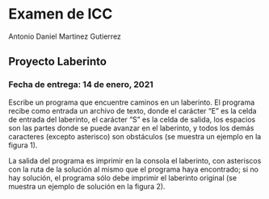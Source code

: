 Examen de ICC
====================
Antonio Daniel Martinez Gutierrez

Proyecto Laberinto
------------------------------

### Fecha de entrega: 14 de enero, 2021

Escribe un programa que encuentre caminos en un laberinto. El programa recibe como entrada un archivo de texto, donde el carácter “E” es la celda de entrada del laberinto, el carácter “S” es la celda de salida, los espacios son las partes donde se puede avanzar en el laberinto, y todos los demás caracteres (excepto asterisco) son obstáculos (se muestra un ejemplo en la figura 1).

La salida del programa es imprimir en la consola el laberinto, con asteriscos con la ruta de la solución al mismo que el programa haya encontrado; si no hay solución, el programa sólo debe imprimir el laberinto original (se muestra un ejemplo de solución en la figura 2).
